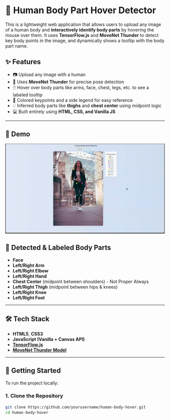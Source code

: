 # 🧍 Human Body Part Hover Detector

This is a lightweight web application that allows users to upload any image of a human body and **interactively identify body parts** by hovering the mouse over them. It uses **TensorFlow.js** and **MoveNet Thunder** to detect key body points in the image, and dynamically shows a tooltip with the body part name.

## ✨ Features

- 📷 Upload any image with a human
- 🧠 Uses **MoveNet Thunder** for precise pose detection
- 🖱️ Hover over body parts like arms, face, chest, legs, etc. to see a labeled tooltip
- 🎨 Colored keypoints and a side legend for easy reference
- 💡 Inferred body parts like **thighs** and **chest center** using midpoint logic
- 💻 Built entirely using **HTML, CSS, and Vanilla JS**

---

## 🎥 Demo

![Demo](Demo.gif)


## 📸 Detected & Labeled Body Parts

- **Face** 
- **Left/Right Arm**
- **Left/Right Elbow**
- **Left/Right Hand**
- **Chest Center** (midpoint between shoulders) - Not Proper Always
- **Left/Right Thigh** (midpoint between hips & knees)
- **Left/Right Knee**
- **Left/Right Foot**

---

## 🛠️ Tech Stack

- **HTML5**, **CSS3**
- **JavaScript (Vanilla + Canvas API)**
- **[TensorFlow.js](https://www.tensorflow.org/js)**
- **[MoveNet Thunder Model](https://www.tensorflow.org/js/models/pose_detection)**

---

## 🚀 Getting Started

To run the project locally:

### 1. Clone the Repository
```bash
git clone https://github.com/yourusername/human-body-hover.git
cd human-body-hover
